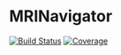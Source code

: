 # MRINavigator

[![Build Status](https://github.com/Laura2305/MRINavigator.jl/actions/workflows/CI.yml/badge.svg?branch=main)](https://github.com/Laura2305/MRINavigator.jl/actions/workflows/CI.yml?query=branch%3Amain)
[![Coverage](https://codecov.io/gh/Laura2305/MRINavigator.jl/branch/main/graph/badge.svg)](https://codecov.io/gh/Laura2305/MRINavigator.jl)
